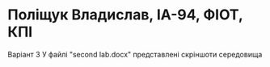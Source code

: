 # Поліщук Владислав, ІА-94, ФІОТ, КПІ
Варіант 3
У файлі "second lab.docx" представлені скріншоти середовища

